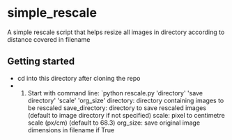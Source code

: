 # simple_rescale
A simple rescale script that helps resize all images in directory according to distance covered in filename

## Getting started
* cd into this directory after cloning the repo
* 1. Start with command line: 
`python rescale.py 'directory' 'save directory' 'scale' 'org_size'
directory: directory containing images to be rescaled
save_directory: directory to save rescaled images (default to image directory if not specified)
scale: pixel to centimetre scale (px/cm) (default to 68.3)
org_size: save original image dimensions in filename if True
